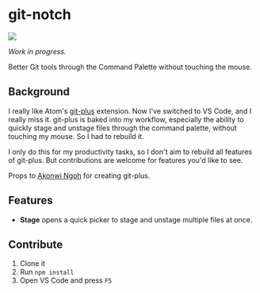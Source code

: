 # git-notch

![](https://img.shields.io/vscode-marketplace/v/timomeh.git-notch.svg?style=flat-square&logo=visual-studio-code&label=Marketplace)

_Work in progress._

Better Git tools through the Command Palette without touching the mouse.

## Background

I really like Atom's [git-plus](https://github.com/akonwi/git-plus) extension. Now I've switched to VS Code, and I really miss it. git-plus is baked into my workflow, especially the ability to quickly stage and unstage files through the command palette, without touching my mouse. So I had to rebuild it.

I only do this for my productivity tasks, so I don't aim to rebuild all features of git-plus. But contributions are welcome for features you'd like to see.

Props to [Akonwi Ngoh](https://github.com/akonwi) for creating git-plus.

## Features

- **Stage** opens a quick picker to stage and unstage multiple files at once.

## Contribute

1. Clone it
2. Run `npm install`
3. Open VS Code and press `F5`
